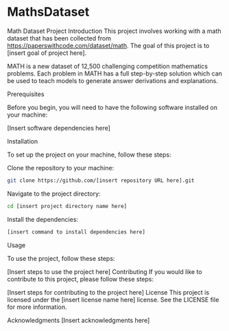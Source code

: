 # MathsDataset

Math Dataset Project
Introduction
This project involves working with a math dataset that has been collected from https://paperswithcode.com/dataset/math. The goal of this project is to [insert goal of project here].

MATH is a new dataset of 12,500 challenging competition mathematics problems. Each problem in MATH has a full step-by-step solution which can be used to teach models to generate answer derivations and explanations.

Prerequisites

Before you begin, you will need to have the following software installed on your machine:

[Insert software dependencies here]

Installation

To set up the project on your machine, follow these steps:

Clone the repository to your machine:
```bash
git clone https://github.com/[insert repository URL here].git
```

Navigate to the project directory:
```bash
cd [insert project directory name here]
```

Install the dependencies:
```bash
[insert command to install dependencies here]
```
Usage

To use the project, follow these steps:

[Insert steps to use the project here]
Contributing
If you would like to contribute to this project, please follow these steps:

[Insert steps for contributing to the project here]
License
This project is licensed under the [insert license name here] license. See the LICENSE file for more information.

Acknowledgments
[Insert acknowledgments here]
